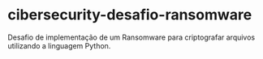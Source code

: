 # cibersecurity-desafio-ransomware
Desafio de implementação de um Ransomware para criptografar arquivos utilizando a linguagem Python.
